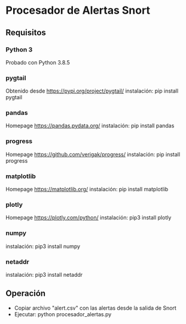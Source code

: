 # Procesador de Alertas Snort


## Requisitos
### Python 3
Probado con Python 3.8.5

### pygtail
Obtenido desde https://pypi.org/project/pygtail/
instalación: pip install pygtail

### pandas
Homepage https://pandas.pydata.org/
instalación: pip install pandas

### progress
Homepage https://github.com/verigak/progress/
instalación: pip install progress

### matplotlib
Homepage https://matplotlib.org/
instalación: pip install matplotlib

### plotly
Homepage https://plotly.com/python/
instalación: pip3 install plotly

### numpy 
instalación: pip3 install numpy

### netaddr
instalación: pip3 install netaddr

## Operación
- Copiar archivo "alert.csv" con las alertas desde la salida de Snort
- Ejecutar: python procesador_alertas.py

<!---
## Notas adicionales
python-daemon - https://github.com/martinrusev/python-daemon/
-->
